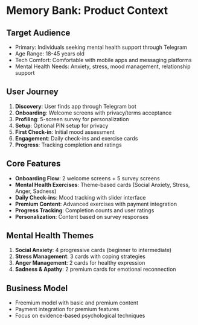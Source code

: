 # Memory Bank: Product Context

## Target Audience
- Primary: Individuals seeking mental health support through Telegram
- Age Range: 18-45 years old
- Tech Comfort: Comfortable with mobile apps and messaging platforms
- Mental Health Needs: Anxiety, stress, mood management, relationship support

## User Journey
1. **Discovery**: User finds app through Telegram bot
2. **Onboarding**: Welcome screens with privacy/terms acceptance
3. **Profiling**: 5-screen survey for personalization
4. **Setup**: Optional PIN setup for privacy
5. **First Check-in**: Initial mood assessment
6. **Engagement**: Daily check-ins and exercise cards
7. **Progress**: Tracking completion and ratings

## Core Features
- **Onboarding Flow**: 2 welcome screens + 5 survey screens
- **Mental Health Exercises**: Theme-based cards (Social Anxiety, Stress, Anger, Sadness)
- **Daily Check-ins**: Mood tracking with slider interface
- **Premium Content**: Advanced exercises with payment integration
- **Progress Tracking**: Completion counts and user ratings
- **Personalization**: Content based on survey responses

## Mental Health Themes
1. **Social Anxiety**: 4 progressive cards (beginner to intermediate)
2. **Stress Management**: 3 cards with coping strategies
3. **Anger Management**: 2 cards for healthy expression
4. **Sadness & Apathy**: 2 premium cards for emotional reconnection

## Business Model
- Freemium model with basic and premium content
- Payment integration for premium features
- Focus on evidence-based psychological techniques
